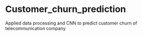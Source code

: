 # Customer_churn_prediction
Applied data processing and CNN to predict customer churn of telecommunication company
